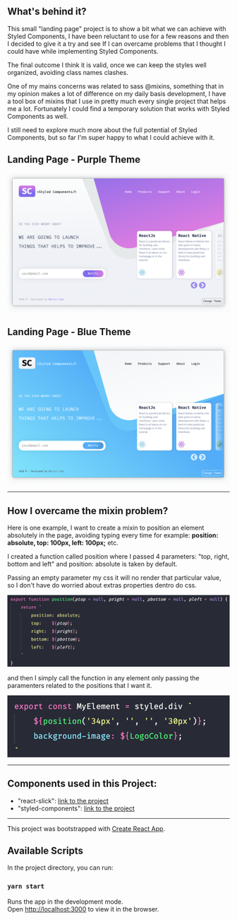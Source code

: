 ## What's behind it?

This small "landing page" project is to show a bit what we can achieve with Styled Components, I have been reluctant to use for a few reasons and then I decided to give it a try and see If I can overcame problems that I thought I could have while implementing Styled Components.

The final outcome I think it is valid, once we can keep the styles well organized, avoiding class names clashes.

One of my mains concerns was related to sass @mixins, something that in my opinion makes a lot of difference on my daily basis development, I have a tool box of mixins that I use in pretty much every single project that helps me a lot. Fortunately I could find a temporary solution that works with Styled Components as well.

I still need to explore much more about the full potential of Styled Components, but so far I'm super happy to what I could achieve with it.

## Landing Page - Purple Theme
<img src="./src/github-imgs/screen-01.png">

## Landing Page - Blue Theme
<img src="./src/github-imgs/screen-02.png">

---

## How I overcame the mixin problem?

Here is one example, I want to create a mixin to position an element absolutely in the page, avoiding typing every time for example: **position: absolute, top: 100px, left: 100px;** etc.

I created a function called position where I passed 4 parameters: "top, right, bottom and left" and position: absolute is taken by default.

Passing an empty parameter my css it will no render that particular value, so I don't have do worried about extras properties dentro do css.

<img src="./src/github-imgs/mixin-function.png">

and then I simply call the function in any element only passing the paramenters related to the positions that I want it.

<img src="./src/github-imgs/mixin-in-action.png">

---

## Components used in this Project:

- "react-slick": [link to the project](https://github.com/akiran/react-slick)
- "styled-components": [link to the project](https://github.com/styled-components/styled-components)

---

This project was bootstrapped with [Create React App](https://github.com/facebook/create-react-app).

## Available Scripts

In the project directory, you can run:

### `yarn start`

Runs the app in the development mode.<br />
Open [http://localhost:3000](http://localhost:3000) to view it in the browser.
